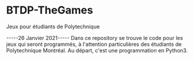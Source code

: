 # BTDP-TheGames
 Jeux pour étudiants de Polytechnique

-----26 Janvier 2021-----
Dans ce repository se trouve le code pour les jeux qui seront programmés,
à l'attention particulières des étudiants de Polytechnique Montréal.
Au départ, c'est une programmation en Python3.
